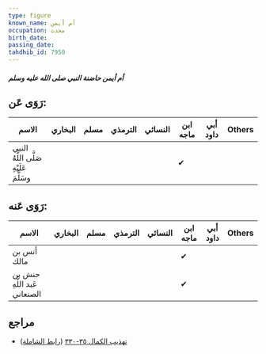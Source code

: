 ```yaml
---
type: figure
known_name: أم أيمن
occupation: محدث
birth_date:
passing_date:
tahdhib_id: 7950
---
```

##### أم أيمن حاضنة النبي صلى الله عليه وسلم

## رَوَى عَن:
| الاسم                                  | البخاري | مسلم | الترمذي | النسائي | ابن ماجه | أبي داود | Others |
| -------------------------------------- | ------- | ---- | ------- | ------- | -------- | -------- | ------ |
| النبي صَلَّى اللَّهُ عَلَيْهِ وسَلَّمَ |         |      |         |         | ✔        |          |        |
## رَوَى عَنه:
| الاسم                        | البخاري | مسلم | الترمذي | النسائي | ابن ماجه | أبي داود | Others |
| ---------------------------- | ------- | ---- | ------- | ------- | -------- | -------- | ------ |
| أنس بن مالك                  |         |      |         |         | ✔        |          |        |
| حنش بن عَبد اللَّهِ الصنعاني |         |      |         |         | ✔        |          |        |
## مراجع
- [تهذيب الكمال ٣٥-٣٣٠](obsidian://open?vault=Tahdhib-al-Kamal&file=Figures/٧٩٥٠-أم%20أيمن%20حاضنة%20النبي%20صلى%20الله%20عليه%20وسلم) ([رابط الشاملة](https://shamela.ws/book/3722/18929))